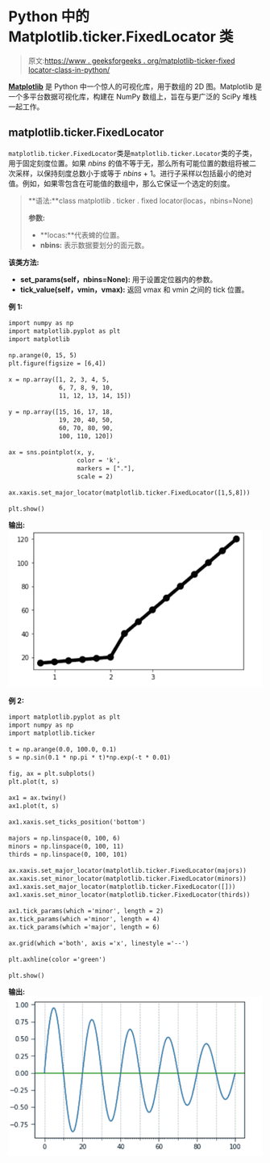 # Python 中的 Matplotlib.ticker.FixedLocator 类

> 原文:[https://www . geeksforgeeks . org/matplotlib-ticker-fixed locator-class-in-python/](https://www.geeksforgeeks.org/matplotlib-ticker-fixedlocator-class-in-python/)

**[Matplotlib](https://www.geeksforgeeks.org/python-matplotlib-an-overview/)** 是 Python 中一个惊人的可视化库，用于数组的 2D 图。Matplotlib 是一个多平台数据可视化库，构建在 NumPy 数组上，旨在与更广泛的 SciPy 堆栈一起工作。

## matplotlib.ticker.FixedLocator

`matplotlib.ticker.FixedLocator`类是`matplotlib.ticker.Locator`类的子类，用于固定刻度位置。如果 *nbins* 的值不等于无，那么所有可能位置的数组将被二次采样，以保持刻度总数小于或等于 *nbins* + 1。进行子采样以包括最小的绝对值。例如，如果零包含在可能值的数组中，那么它保证一个选定的刻度。

> **语法:**class matplotlib . ticker . fixed locator(locas，nbins=None)
> 
> **参数:**
> 
> *   **locas:**代表蜱的位置。
> *   **nbins:** 表示数据要划分的面元数。

**该类方法:**

*   **set_params(self，nbins=None):** 用于设置定位器内的参数。
*   **tick_value(self，vmin，vmax):** 返回 vmax 和 vmin 之间的 tick 位置。

**例 1:**

```
import numpy as np
import matplotlib.pyplot as plt
import matplotlib

np.arange(0, 15, 5)
plt.figure(figsize = [6,4])

x = np.array([1, 2, 3, 4, 5,
              6, 7, 8, 9, 10,
              11, 12, 13, 14, 15])

y = np.array([15, 16, 17, 18, 
              19, 20, 40, 50, 
              60, 70, 80, 90, 
              100, 110, 120])

ax = sns.pointplot(x, y,
                   color = 'k',
                   markers = ["."], 
                   scale = 2)

ax.xaxis.set_major_locator(matplotlib.ticker.FixedLocator([1,5,8]))

plt.show()
```

**输出:**
![](img/bf883556e6cb1de021fa920a799e303f.png)

**例 2:**

```
import matplotlib.pyplot as plt
import numpy as np
import matplotlib.ticker

t = np.arange(0.0, 100.0, 0.1)
s = np.sin(0.1 * np.pi * t)*np.exp(-t * 0.01)

fig, ax = plt.subplots()
plt.plot(t, s)

ax1 = ax.twiny()
ax1.plot(t, s)

ax1.xaxis.set_ticks_position('bottom')

majors = np.linspace(0, 100, 6)
minors = np.linspace(0, 100, 11)
thirds = np.linspace(0, 100, 101)

ax.xaxis.set_major_locator(matplotlib.ticker.FixedLocator(majors))
ax.xaxis.set_minor_locator(matplotlib.ticker.FixedLocator(minors))
ax1.xaxis.set_major_locator(matplotlib.ticker.FixedLocator([]))
ax1.xaxis.set_minor_locator(matplotlib.ticker.FixedLocator(thirds))

ax1.tick_params(which ='minor', length = 2)
ax.tick_params(which ='minor', length = 4)
ax.tick_params(which ='major', length = 6)

ax.grid(which ='both', axis ='x', linestyle ='--')

plt.axhline(color ='green')

plt.show()
```

**输出:**
![](img/28bc80d37fcd34d8936e2814eb5e9a68.png)